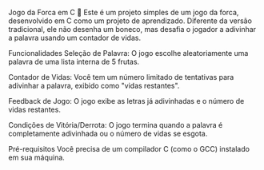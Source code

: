 Jogo da Forca em C 🍎
Este é um projeto simples de um jogo da forca, desenvolvido em C como um projeto de aprendizado. Diferente da versão tradicional, ele não desenha um boneco, mas desafia o jogador a adivinhar a palavra usando um contador de vidas.

Funcionalidades
Seleção de Palavra: O jogo escolhe aleatoriamente uma palavra de uma lista interna de 5 frutas.

Contador de Vidas: Você tem um número limitado de tentativas para adivinhar a palavra, exibido como "vidas restantes".

Feedback de Jogo: O jogo exibe as letras já adivinhadas e o número de vidas restantes.

Condições de Vitória/Derrota: O jogo termina quando a palavra é completamente adivinhada ou o número de vidas se esgota.

Pré-requisitos
Você precisa de um compilador C (como o GCC) instalado em sua máquina.
